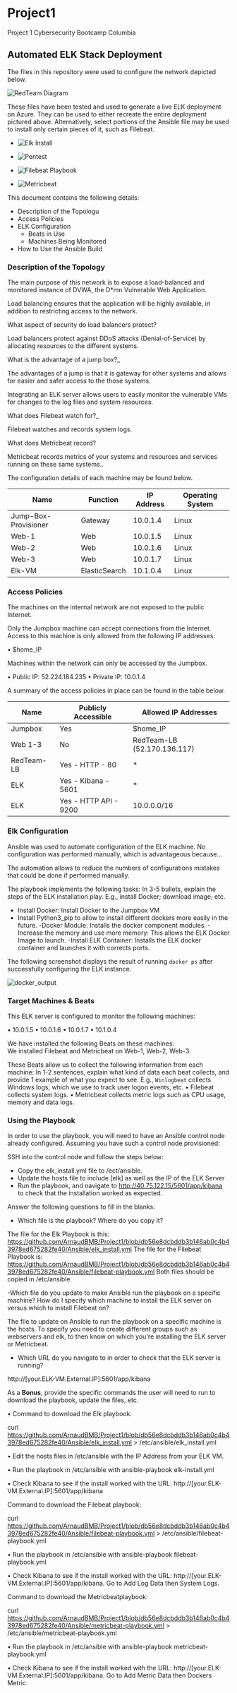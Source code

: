 # Project1
Project 1 Cybersecurity Bootcamp Columbia

## Automated ELK Stack Deployment

The files in this repository were used to configure the network depicted below.

 ![RedTeam Diagram](https://user-images.githubusercontent.com/89435904/130558428-1746334d-0b93-4b82-9c4a-610341281383.png)

These files have been tested and used to generate a live ELK deployment on Azure. They can be used to either recreate the entire deployment pictured above. Alternatively, select portions of the Ansible file may be used to install only certain pieces of it, such as Filebeat.


- ![Elk Install](Ansible/elk_install.yml)

- ![Pentest](Ansible/pentest.yml)

- ![Filebeat Playbook](filebeat-playbook.yml)

- ![Metricbeat](Ansible/metricbeat-playbook.yml)



This document contains the following details:
- Description of the Topologu
- Access Policies
- ELK Configuration
  - Beats in Use
  - Machines Being Monitored
- How to Use the Ansible Build


### Description of the Topology

The main purpose of this network is to expose a load-balanced and monitored instance of DVWA, the D*mn Vulnerable Web Application.

Load balancing ensures that the application will be highly available, in addition to restricting access to the network.

What aspect of security do load balancers protect?

Load balancers protect against DDoS attacks (Denial-of-Service) by allocating resources to the different systems.

What is the advantage of a jump box?_

The advantages of a jump is that it is gateway for other systems and allows for easier and safer access to the those systems.

Integrating an ELK server allows users to easily monitor the vulnerable VMs for changes to the log files and system resources.

What does Filebeat watch for?_

Filebeat watches and records system logs.

What does Metricbeat record? 

Metricbeat records metrics of your systems and resources and services running on these same systems..

The configuration details of each machine may be found below.

| Name                 | Function      | IP Address | Operating System |
|----------------------|---------------|------------|------------------|
| Jump-Box-Provisioner | Gateway       | 10.0.1.4   | Linux            |
| Web-1                | Web           | 10.0.1.5   | Linux            |
| Web-2                | Web           | 10.0.1.6   | Linux            |
| Web-3                | Web           | 10.0.1.7   | Linux            |
| Elk-VM               | ElasticSearch | 10.1.0.4   | Linux            |



### Access Policies

The machines on the internal network are not exposed to the public Internet. 

Only the Jumpbox machine can accept connections from the Internet. Access to this machine is only allowed from the following IP addresses:

•	$home_IP

Machines within the network can only be accessed by the Jumpbox.

•	Public IP: 52.224.184.235
•	Private IP: 10.0.1.4
 
A summary of the access policies in place can be found in the table below.

| Name       | Publicly Accessible   | Allowed IP Addresses        |
|------------|-----------------------|-----------------------------|
| Jumpbox    | Yes                   | $home_IP                    |
| Web 1-3    | No                    | RedTeam-LB (52.170.136.117) |
| RedTeam-LB | Yes - HTTP - 80       | *                           |
| ELK        | Yes - Kibana - 5601   | *                           |
| ELK        | Yes - HTTP API - 9200 | 10.0.0.0/16                 |

### Elk Configuration

Ansible was used to automate configuration of the ELK machine. No configuration was performed manually, which is advantageous because...

The automation allows to reduce the numbers of configurations mistakes that could be done if performed manually.

The playbook implements the following tasks:
In 3-5 bullets, explain the steps of the ELK installation play. E.g., install Docker; download image; etc.

- Install Docker: Install Docker to the Jumpbox VM
- Install Python3_pip to allow to install different dockers more easily in the future.
-Docker Module: Installs the docker component modules.
-Increase the memory and use more memory: This allows the ELK Docker Image to launch.
-Install ELK Container: Installs the ELK docker container and launches it with corrects ports.

The following screenshot displays the result of running `docker ps` after successfully configuring the ELK instance.

![docker_output](https://user-images.githubusercontent.com/89435904/130558492-8b38c1bf-a112-45ec-a376-4239ed5b49d0.PNG)

### Target Machines & Beats
This ELK server is configured to monitor the following machines:

•	10.0.1.5
•	10.0.1.6
•	10.0.1.7
•	10.1.0.4


We have installed the following Beats on these machines:						
We installed Filebeat and Metricbeat on Web-1, Web-2, Web-3.

These Beats allow us to collect the following information from each machine:
In 1-2 sentences, explain what kind of data each beat collects, and provide 1 example of what you expect to see. E.g., `Winlogbeat` collects Windows logs, which we use to track user logon events, etc.
•	Filebeat collects system logs.
•	Metricbeat collects metric logs such as CPU usage, memory and data logs.

### Using the Playbook

In order to use the playbook, you will need to have an Ansible control node already configured. Assuming you have such a control node provisioned: 

SSH into the control node and follow the steps below:
- Copy the elk_install.yml file to /ect/ansible.
- Update the hosts file to include [elk] as well as the IP of the ELK Server
- Run the playbook, and navigate to http://40.75.122.15/5601/app/kibana to check that the installation worked as expected.

Answer the following questions to fill in the blanks:
- Which file is the playbook? Where do you copy it?

The file for the Elk Playbook is this:  https://github.com/ArnaudBMB/Project1/blob/db56e8dcbddb3b146ab0c4b43978ed675282fe40/Ansible/elk_install.yml
The file for the Filebeat Playbook is:  https://github.com/ArnaudBMB/Project1/blob/db56e8dcbddb3b146ab0c4b43978ed675282fe40/Ansible/filebeat-playbook.yml
Both files should be copied in /etc/ansible

-Which file do you update to make Ansible run the playbook on a specific machine? How do I specify which machine to install the ELK server on versus which to install Filebeat on?

The file to update on Ansible to run the playbook on a specific machine is the hosts. To specify you need to create different groups such as webservers and elk, to then know on which you're installing the ELK server or Metricbeat.


- Which URL do you navigate to in order to check that the ELK server is running? 

http://[your.ELK-VM.External.IP]:5601/app/kibana


As a **Bonus**, provide the specific commands the user will need to run to download the playbook, update the files, etc.

•	Command to download the Elk playbook:

curl https://github.com/ArnaudBMB/Project1/blob/db56e8dcbddb3b146ab0c4b43978ed675282fe40/Ansible/elk_install.yml > /etc/ansible/elk_install.yml

•	Edit the hosts files in /etc/ansible with the IP Address from your ELK VM.

•	Run the playbook in /etc/ansible with ansible-playbook elk-install.yml

•	Check Kibana to see if the install worked with the URL: http://[your.ELK-VM.External.IP]:5601/app/kibana

Command to download the Filebeat playbook:

curl https://github.com/ArnaudBMB/Project1/blob/db56e8dcbddb3b146ab0c4b43978ed675282fe40/Ansible/filebeat-playbook.yml > /etc/ansible/filebeat-playbook.yml

•	Run the playbook in /etc/ansible with ansible-playbook filebeat-playbook.yml

•	Check Kibana to see if the install worked with the URL: http://[your.ELK-VM.External.IP]:5601/app/kibana. Go to Add Log Data then System Logs.

Command to download the Metricbeatplaybook:

curl https://github.com/ArnaudBMB/Project1/blob/db56e8dcbddb3b146ab0c4b43978ed675282fe40/Ansible/metricbeat-playbook.yml > /etc/ansible/metricbeat-playbook.yml

•	Run the playbook in /etc/ansible with ansible-playbook metricbeat-playbook.yml

•	Check Kibana to see if the install worked with the URL: http://[your.ELK-VM.External.IP]:5601/app/kibana. Go to Add Metric Data then Dockers Metric.



